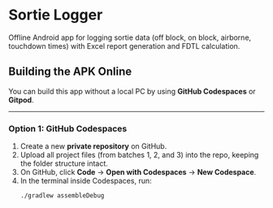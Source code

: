# Sortie Logger

Offline Android app for logging sortie data (off block, on block, airborne, touchdown times) with Excel report generation and FDTL calculation.

## Building the APK Online

You can build this app without a local PC by using **GitHub Codespaces** or **Gitpod**.

---

### Option 1: GitHub Codespaces
1. Create a new **private repository** on GitHub.
2. Upload all project files (from batches 1, 2, and 3) into the repo, keeping the folder structure intact.
3. On GitHub, click **Code** → **Open with Codespaces** → **New Codespace**.
4. In the terminal inside Codespaces, run:
   ```bash
   ./gradlew assembleDebug
